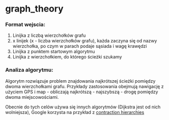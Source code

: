 # graph_theory

### Format wejscia:
1. Linijka z liczbą wierzchołków grafu
1. x linijek (x - liczba wierzchołków grafu), każda zaczyna się od nazwy wierzchołka, po czym w parach podaje sąsiada i wagę krawędzi
1. Linijka z punktem startowym algorytmu
1. Linijka z wierzchołkiem, do którego ścieżki szukamy

### Analiza algorytmu:
Algorytm rozwiązuje problem znajdowania najkrótszej ścieżki pomiędzy dwoma wierzchołkami grafu.
Przykłady zastosowania obejmują nawigację z użyciem GPS i map -
obliczają najkrótszą - najszybszą - drogę pomiędzy dwoma miejscowościami.

Obecnie do tych celów używa się innych algorytmów (Dijkstra jest od nich wolniejsza),
Google korzysta na przykład z [contraction hierarchies](https://en.wikipedia.org/wiki/Contraction_hierarchies)